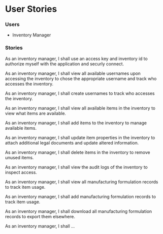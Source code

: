 # User Stories

### Users
 - Inventory Manager

### Stories

As an inventory manager, I shall use an access key and inventory id to authorize myself with the application and securly connect.

As an inventory manager, I shall view all available usernames upon accessing the inventory to chose the appropriate username and track who accesses the inventory.

As an inventory manager, I shall create usernames to track who accesses the inventory.

As an inventory manager, I shall view all available items in the inventory to view what items are available.

As an inventory manager, I shall add items to the inventory to manage available items.

As an inventory manager, I shall update item properties in the inventory to attach additional legal documents and update altered information.

As an inventory manager, I shall delete items in the inventory to remove unused items.

As an inventory manager, I shall view the audit logs of the inventory to inspect access.

As an inventory manager, I shall view all manufacturing formulation records to track item usage.

As an inventory manager, I shall add manufacturing formulation records to track item usage.

As an inventory manager, I shall download all manufacturing formulation records to export them elsewhere. 

As an inventory manager, I shall ...